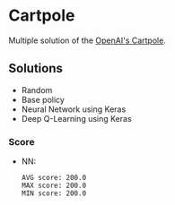 # Cartpole

Multiple solution of the [OpenAI's Cartpole](https://gym.openai.com/envs/CartPole-v0/).

## Solutions
- Random
- Base policy
- Neural Network using Keras
- Deep Q-Learning using Keras

### Score
- NN:
  ```
  AVG score: 200.0
  MAX score: 200.0
  MIN score: 200.0
  ```